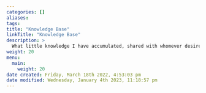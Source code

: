 ```yaml
---
categories: []
aliases: 
tags: 
title: "Knowledge Base"
linkTitle: "Knowledge Base"
description: >
  What little knowledge I have accumulated, shared with whomever desires it
weight: 20
menu:
  main:
    weight: 20
date created: Friday, March 18th 2022, 4:53:03 pm
date modified: Wednesday, January 4th 2023, 11:18:57 pm
---
```

